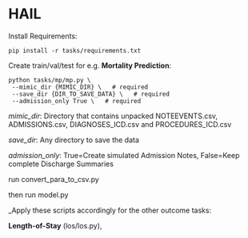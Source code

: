 # HAIL

Install Requirements:

`pip install -r tasks/requirements.txt`

Create train/val/test for e.g. **Mortality Prediction**:

```
python tasks/mp/mp.py \
 --mimic_dir {MIMIC_DIR} \   # required
 --save_dir {DIR_TO_SAVE_DATA} \   # required
 --admission_only True \   # required
```

_mimic_dir_: Directory that contains unpacked NOTEEVENTS.csv, ADMISSIONS.csv, DIAGNOSES_ICD.csv and PROCEDURES_ICD.csv

_save_dir_: Any directory to save the data

_admission_only_: True=Create simulated Admission Notes, False=Keep complete Discharge Summaries

run convert_para_to_csv.py

then run model.py

_Apply these scripts accordingly for the other outcome tasks:

**Length-of-Stay** (los/los.py), 
